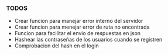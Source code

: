### TODOS

- Crear funcion para manejar error interno del servidor
- Crear funcion para menejar error de ruta no encontrada
- Funcion para facilitar el envio de respuestas en json
- Hashear las contraseñas de los usuarios cuando se registren
- Comprobacion del hash en el login